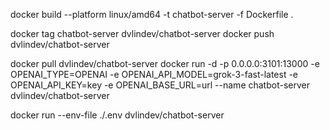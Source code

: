 docker build --platform linux/amd64 -t chatbot-server -f Dockerfile .

docker tag chatbot-server dvlindev/chatbot-server
docker push dvlindev/chatbot-server

docker pull dvlindev/chatbot-server
docker run -d -p 0.0.0.0:3101:13000 -e OPENAI_TYPE=OPENAI -e OPENAI_API_MODEL=grok-3-fast-latest  -e OPENAI_API_KEY=key  -e OPENAI_BASE_URL=url --name chatbot-server dvlindev/chatbot-server

docker run --env-file ./.env dvlindev/chatbot-server
